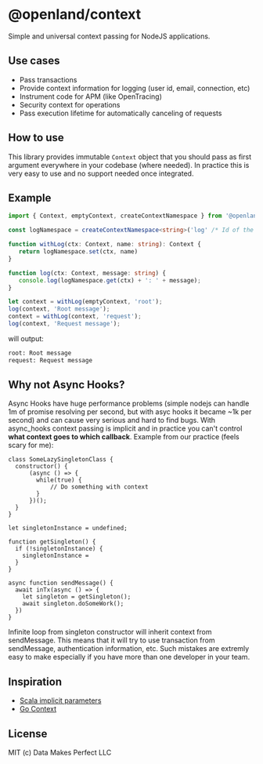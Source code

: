 # @openland/context
Simple and universal context passing for NodeJS applications.

## Use cases
* Pass transactions
* Provide context information for logging (user id, email, connection, etc)
* Instrument code for APM (like OpenTracing)
* Security context for operations
* Pass execution lifetime for automatically canceling of requests

## How to use
This library provides immutable `Context` object that you should pass as first argument everywhere in your codebase (where needed). In practice this is very easy to use and no support needed once integrated.

## Example

```typescript
import { Context, emptyContext, createContextNamespace } from '@openland/context';

const logNamespace = createContextNamespace<string>('log' /* Id of the namespace */, 'main' /* Default value */);

function withLog(ctx: Context, name: string): Context {
   return logNamespace.set(ctx, name)
}

function log(ctx: Context, message: string) {
   console.log(logNamespace.get(ctx) + ': ' + message);
}

let context = withLog(emptyContext, 'root');
log(context, 'Root message');
context = withLog(context, 'request');
log(context, 'Request message');

```

will output:
```bash
root: Root message
request: Request message
```

## Why not Async Hooks?
Async Hooks have huge performance problems (simple nodejs can handle 1m of promise resolving per second, but with asyc hooks it became ~1k per second) and can cause very serious and hard to find bugs. With async_hooks context passing is implicit and in practice you can't control **what context goes to which callback**. Example from our practice (feels scary for me):

```
class SomeLazySingletonClass {
  constructor() {
      (async () => {
        while(true) {
            // Do something with context
        }
      })();
  }
}

let singletonInstance = undefined;

function getSingleton() {
  if (!singletonInstance) {
    singletonInstance = 
  }
}

async function sendMessage() {
  await inTx(async () => {
    let singleton = getSingleton();
    await singleton.doSomeWork();
  })
}

```

Infinite loop from singleton constructor will inherit context from sendMessage. This means that it will try to use transaction from sendMessage, authentication information, etc. Such mistakes are extremly easy to make especially if you have more than one developer in your team.

## Inspiration
* [Scala implicit parameters](https://docs.scala-lang.org/tour/implicit-parameters.html)
* [Go Context](https://golang.org/pkg/context/)

## License
MIT (c) Data Makes Perfect LLC
